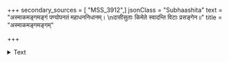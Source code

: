 +++
secondary_sources = [ "MSS_3912",]
jsonClass = "Subhaashita"
text = "अस्माकमङ्गमङ्गं पण्योपनतं महाधननिधानम्।  \nदासीसुताः किमेते स्वादन्ति विटाः प्रसङ्गेन॥"
title = "अस्माकमङ्गमङ्गम्"

+++

<details><summary>Text</summary>

अस्माकमङ्गमङ्गं पण्योपनतं महाधननिधानम्।  
दासीसुताः किमेते स्वादन्ति विटाः प्रसङ्गेन॥
</details>
